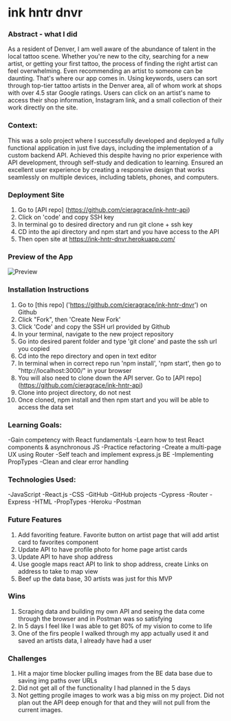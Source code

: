 # ink hntr dnvr

### Abstract - what I did
As a resident of Denver, I am well aware of the abundance of talent in the local tattoo scene. Whether you're new to the city, searching for a new artist, or getting your first tattoo, the process of finding the right artist can feel overwhelming. Even recommending an artist to someone can be daunting. That's where our app comes in. Using keywords, users can sort through top-tier tattoo artists in the Denver area, all of whom work at shops with over 4.5 star Google ratings. Users can click on an artist's name to access their shop information, Instagram link, and a small collection of their work directly on the site.

### Context:
This was a solo project where I successfully developed and deployed a fully functional application in just five days, including the implementation of a custom backend API. Achieved this despite having no prior experience with API development, through self-study and dedication to learning. Ensured an excellent user experience by creating a responsive design that works seamlessly on multiple devices, including tablets, phones, and computers.

### Deployment Site
1. Go to [API repo] (https://github.com/cieragrace/ink-hntr-api)
2. Click on 'code' and copy SSH key
3. In terminal go to desired directory and run git clone + ssh key
4. CD into the api directory and npm start and you have access to the API
5. Then open site at https://ink-hntr-dnvr.herokuapp.com/

### Preview of the App

![Preview](https://user-images.githubusercontent.com/113853138/222991761-f8a9eeec-c4ba-4956-b7df-76cfd4ee8439.png)


### Installation Instructions
1. Go to [this repo] ('https://github.com/cieragrace/ink-hntr-dnvr') on Github
2. Click "Fork", then 'Create New Fork'
3. Click 'Code' and copy the SSH url provided by Github
4. In your terminal, navigate to the new project repository
5. Go into desired parent folder and type 'git clone' and paste the ssh url you copied
6. Cd into the repo directory and open in text editor
7. In terminal when in correct repo run 'npm install', 'npm start', then go to "http://localhost:3000/" in your browser
8. You will also need to clone down the API server. Go to [API repo] (https://github.com/cieragrace/ink-hntr-api) 
9. Clone into project directory, do not nest
10. Once cloned, npm install and then npm start and you will be able to access the data set


 ### Learning Goals:
-Gain competency with React fundamentals
-Learn how to test React components & asynchronous JS
-Practice refactoring
-Create a multi-page UX using Router
-Self teach and implement express.js BE
-Implementing PropTypes
-Clean and clear error handling

### Technologies Used:
-JavaScript
-React.js
-CSS
-GitHub
-GitHub projects
-Cypress
-Router
-Express
-HTML
-PropTypes
-Heroku
-Postman

### Future Features
1. Add favoriting feature. Favorite button on artist page that will add artist card to favorites component
2. Update API to have profile photo for home page artist cards 
3. Update API to have shop address
4. Use google maps react API to link to shop address, create Links on address to take to map view
5. Beef up the data base, 30 artists was just for this MVP

### Wins

1. Scraping data and building my own API and seeing the data come through the browser and in Postman was so satisfying
2. In 5 days I feel like I was able to get 80% of my vision to come to life
3. One of the firs people I walked through my app actually used it and saved an artists data, I already have had a user

### Challenges

1. Hit a major time blocker pulling images from the BE data base due to saving img paths over URLs
2. Did not get all of the functionality I had planned in the 5 days
3. Not getting progile images to work was a big miss on my project. Did not plan out the API deep enough for that and they will not pull from the current images.
